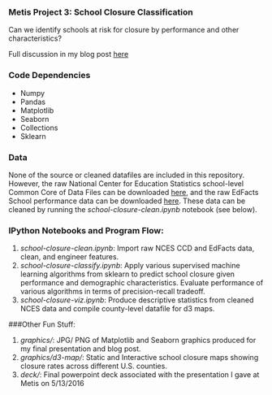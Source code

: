### Metis Project 3: School Closure Classification

Can we identify schools at risk for closure by performance and other characteristics?

Full discussion in my blog post [here](http://www.huguedata.com/2016/05/21/predicting-school-closure/)

### Code Dependencies
* Numpy
* Pandas
* Matplotlib
* Seaborn
* Collections
* Sklearn


### Data
None of the source or cleaned datafiles are included in this repository. However, the raw National Center for Education Statistics school-level Common Core of Data Files can be downloaded [here](https://nces.ed.gov/ccd/pubschuniv.asp), and the raw EdFacts School performance data can be downloaded [here](http://www2.ed.gov/about/inits/ed/edfacts/data-files/index.html). These data can be cleaned by running the *school-closure-clean.ipynb* notebook (see below).


### IPython Notebooks and Program Flow:
1. *school-closure-clean.ipynb*: Import raw NCES CCD and EdFacts data, clean, and engineer features.
2. *school-closure-classify.ipynb*: Apply various supervised machine learning algorithms from sklearn to predict school closure given performance and demographic characteristics. Evaluate performance of various algorithms in terms of precision-recall tradeoff.
3. *school-closure-viz.ipynb*: Produce descriptive statistics from cleaned NCES data and compile county-level datafile for d3 maps.


###Other Fun Stuff:
1. *graphics/*: JPG/ PNG of Matplotlib and Seaborn graphics produced for my final presentation and blog post.
2. *graphics/d3-map/*: Static and Interactive school closure maps showing closure rates across different U.S. counties.
3. *deck/*: Final powerpoint deck associated with the presentation I gave at Metis on 5/13/2016


